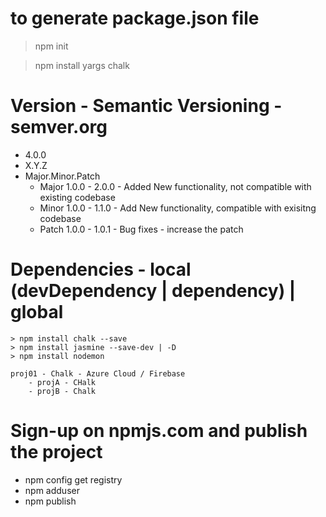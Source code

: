 # to generate package.json file
> npm init 

> npm install yargs chalk

# Version - Semantic Versioning - semver.org
- 4.0.0
- X.Y.Z
- Major.Minor.Patch
    - Major 1.0.0 - 2.0.0 - Added New functionality, not compatible with existing codebase
    - Minor 1.0.0 - 1.1.0 - Add New functionality, compatible with exisitng codebase
    - Patch 1.0.0 - 1.0.1 - Bug fixes - increase the patch


# Dependencies - local (devDependency | dependency) | global
    > npm install chalk --save
    > npm install jasmine --save-dev | -D
    > npm install nodemon

    proj01 - Chalk - Azure Cloud / Firebase
        - projA - CHalk
        - projB - Chalk

# Sign-up on npmjs.com and publish the project
- npm config get registry
- npm adduser 
- npm publish